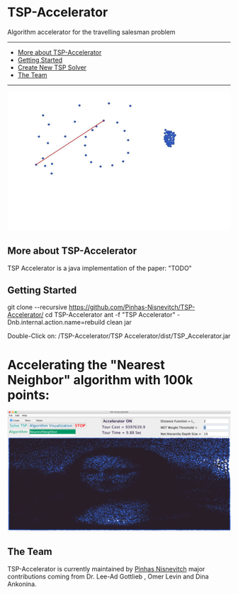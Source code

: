# TSP-Accelerator
Algorithm accelerator for the travelling salesman problem

------------------------------------------------------------------------------------------------------------------------------
- [More about TSP-Accelerator](#more-about-tsp-accelerator)
- [Getting Started](#getting-started)
- [Create New TSP Solver](#create-new-tsp-solver)
- [The Team](#the-team)
------------------------------------------------------------------------------------------------------------------------------
![](TSPAccelerator.gif)







## More about TSP-Accelerator
TSP Accelerator is a java implementation of the paper: "TODO"



## Getting Started
git clone --recursive https://github.com/Pinhas-Nisnevitch/TSP-Accelerator/
cd TSP-Accelerator
ant -f "TSP Accelerator" -Dnb.internal.action.name=rebuild clean jar

Double-Click on: /TSP-Accelerator/TSP Accelerator/dist/TSP_Accelerator.jar


# Accelerating the "Nearest Neighbor" algorithm with 100k points:
![](monalisa.png)




## The Team

TSP-Accelerator is currently maintained by [Pinhas Nisnevitch](https://github.com/Pinhas-Nisnevitch)
major contributions coming from Dr. Lee-Ad Gottlieb , Omer Levin and Dina Ankonina.
